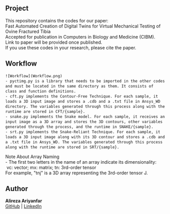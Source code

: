 ## Project


This repository contains the codes for our paper:  
Fast Automated Creation of Digital Twins for Virtual Mechanical Testing of Ovine Fractured Tibia  
Accepted for publication in Computers in Biology and Medicine (CIBM).  
Link to paper will be provided once published.  
If you use these codes in your research, please cite the paper.

## Workflow


	![Workflow](Workflow.png)  
	- pyctimg.py is a library that needs to be imported in the other codes and must be located in the same directory as them. It consists of class and function definitions.  
	- cft.py implements the Contour-Free Technique. For each sample, it loads a 3D input image and stores a .cdb and a .txt file in Ansys_WD directory. The variables generated through this process along with the runtime are stored in CFT/{sample}.  
	- snake.py implements the Snake model. For each sample, it receives an input image as a 3D array and stores the 3D contours, other variables generated through the process, and the runtime in SNAKE/{sample}.  
	- srt.py implements the Snake-Reliant Technique. For each sample, it loads a 3D input image along with its 3D contour and stores a .cdb and a .txt file in Ansys_WD. The variables generated through this process along with the runtime are stored in SRT/{sample}.  


Note About Array Naming  
	- The first two letters in the name of an array indicate its dimensionality:  
&nbsp;vc: vector; mx: matrix; tn: 3rd-order tensor  
For example, "tnj" is a 3D array representing the 3rd-order tensor J.

## Author

**Alireza Ariyanfar**  
[GitHub](https://github.com/AlirezaAr222) | [LinkedIn](https://www.linkedin.com/in/alireza-ariyanfar/)